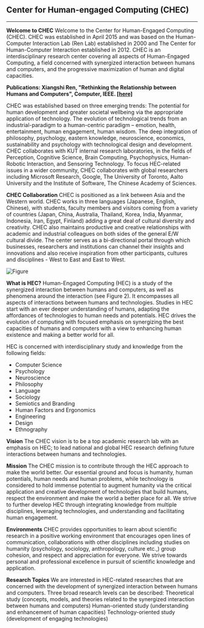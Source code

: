## Center for Human-engaged Computing (CHEC)

---

**Welcome to CHEC**
Welcome to the Center for Human-Engaged Computing (CHEC).  CHEC was established in April 2015 and was based on the Human-Computer Interaction Lab (Ren Lab) established in 2000 and The Center for Human-Computer Interaction established in 2012.  CHEC is an interdisciplinary research center covering all aspects of Human-Engaged Computing, a field concerned with synergized interaction between humans and computers, and the progressive maximization of human and digital capacities. 
 
**Publications: Xiangshi Ren, "Rethinking the Relationship between Humans and Computers", Computer, IEEE. [[here]](https://ieeexplore.ieee.org/document/7543433)​**
 
CHEC was established based on three emerging trends:
The potential for human development and greater societal wellbeing via the appropriate application of technology.
The evolution of technological trends from an industrial-paradigm to a human-centric paradigm – emotion, health, entertainment, human engagement, human wisdom.
The deep integration of philosophy, psychology, eastern knowledge, neuroscience, economics, sustainability and psychology with technological design and development.
CHEC collaborates with KUT internal research laboratories, in the fields of Perception, Cognitive Science, Brain Computing, Psychophysics, Human-Robotic Interaction, and Sensoring Technology.  To focus HEC-related issues in a wider community, CHEC collaborates with global researchers including Microsoft Research, Google, The University of Toronto, Aalto University and the Institute of Software, The Chinese Academy of Sciences.

**CHEC Collaboration**
CHEC is positioned as a link between Asia and the Western world.  CHEC works in three languages (Japanese, English, Chinese), with students, faculty members and visitors coming from a variety of countries (Japan, China, Australia, Thailand, Korea, India, Myanmar, Indonesia, Iran, Egypt, Finland) adding a great deal of cultural diversity and creativity.  CHEC also maintains productive and creative relationships with academic and industrial colleagues on both sides of the general E/W cultural divide.  The center serves as a bi-directional portal through which businesses, researchers and institutions can channel their insights and innovations and also receive inspiration from other participants, cultures and disciplines - West to East and East to West.

![Figure](https://farm1.staticflickr.com/832/41526360894_47cc5e11e1_b.jpg)
 
**What is HEC?**
Human-Engaged Computing (HEC) is a study of the synergized interaction between humans and computers, as well as phenomena around the interaction (see Figure 2).  It encompasses all aspects of interactions between humans and technologies. Studies in HEC start with an ever deeper understanding of humans, adapting the affordances of technologies to human needs and potentials. HEC drives the evolution of computing with focused emphasis on synergizing the best capacities of humans and computers with a view to enhancing human existence and making a better world for all.

HEC is concerned with interdisciplinary study and knowledge from the following fields:

* Computer Science
* Psychology
* Neuroscience
* Philosophy
* Language
* Sociology
* Semiotics and Branding
* Human Factors and Ergonomics
* Engineering
* Design
* Ethnography

**Vision**
The CHEC vision is to be a top academic research lab with an emphasis on HEC; to lead national and global HEC research defining future interactions between humans and technologies. 
 
**Mission**
The CHEC mission is to contribute through the HEC approach to make the world better.  Our essential ground and focus is humanity, human potentials, human needs and human problems, while technology is considered to hold immense potential to augment humanity via the critical application and creative development of technologies that build humans, respect the environment and make the world a better place for all. We strive to further develop HEC through integrating knowledge from multiple disciplines, leveraging technologies, and understanding and facilitating human engagement.
 
**Environments**
CHEC provides opportunities to learn about scientific research in a positive working environment that encourages open lines of communication, collaborations with other disciplines including studies on humanity (psychology, sociology, anthropology, culture etc.,) group cohesion, and respect and appreciation for everyone. We strive towards personal and professional excellence in pursuit of scientific knowledge and application.
 
**Research Topics**
We are interested in HEC-related researches that are concerned with the development of synergized interaction between humans and computers.  Three broad research levels can be described:
Theoretical study (concepts, models, and theories related to the synergized interaction between humans and computers)
Human-oriented study (understanding and enhancement of human capacities)
Technology-oriented study (development of engaging technologies)
